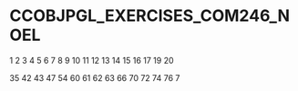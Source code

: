 # CCOBJPGL_EXERCISES_COM246_NOEL


1
2
3
4
5
6
7
8
9
10
11
12
13
14
15
16
17
19
20

35
42
43
47
54
60
61
62
63
66
70
72
74
76
7
